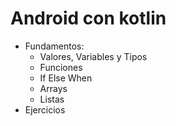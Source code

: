 # Android con kotlin
- Fundamentos:
  - Valores, Variables y Tipos
  - Funciones
  - If Else When
  - Arrays
  - Listas
- Ejercicios
